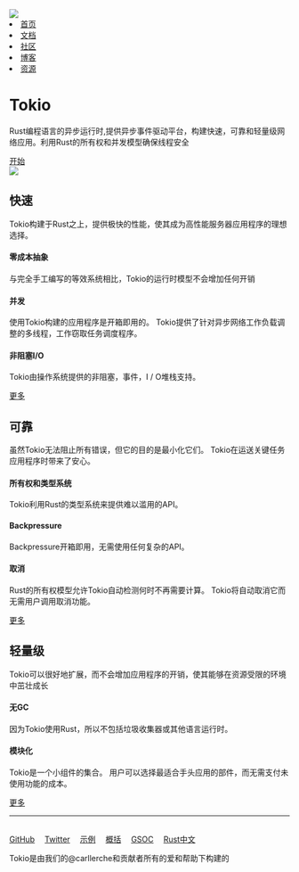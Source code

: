 <div id="tokio">

<div id="tokio-nav">
    <div class="logo">
        <a href="/crates/tokio/"><img src="https://tokio.rs/img/Tokio_Mark_Large.png"></a>
    </div>
    <div class="title">
        <li class="nav"><a href="/crates/tokio/">首页</a></li>
        <li class="nav"><a href="/crates/tokio/docs/getting-started/hello-world.html">文档</a></li>
        <li class="nav"><a href="/crates/tokio/community.html">社区</a></li>
        <li class="nav"><a href="/crates/tokio/blog/2018-12-recap-2018.html">博客</a></li>
        <li class="nav"><a href="/crates/tokio/resource.html">资源</a></li>
    </div>
    
</div>

<div id="show">
    <div class="left">
        <h1>Tokio</h1>
        <p>Rust编程语言的异步运行时,提供异步事件驱动平台，构建快速，可靠和轻量级网络应用。利用Rust的所有权和并发模型确保线程安全</p>
        <a href="/crates/tokio/docs/getting-started/overview.html">开始</a>
    </div>
    <div class="right">
        <img src="https://tokio.rs/img/Tokio_Mark_Large.png" >
    </div>
</div>

<div class="features">
  <div class="left">
    <h2>快速</h2>
    <p>Tokio构建于Rust之上，提供极快的性能，使其成为高性能服务器应用程序的理想选择。</p>
    <div>
        <h4>零成本抽象</h4>
        <p>与完全手工编写的等效系统相比，Tokio的运行时模型不会增加任何开销</p>
        <h4>并发</h4>
        <p>使用Tokio构建的应用程序是开箱即用的。 Tokio提供了针对异步网络工作负载调整的多线程，工作窃取任务调度程序。</p>
        <h4>非阻塞I/O</h4>
        <p>Tokio由操作系统提供的非阻塞，事件，I / O堆栈支持。</p>
    </div>
    <div><a href="https://tokio-zh.github.io/document/#%E5%BF%AB%E9%80%9F">更多</a></div>
  </div>
  <div class="center">
    <h2>可靠</h2>
    <p>虽然Tokio无法阻止所有错误，但它的目的是最小化它们。 Tokio在运送关键任务应用程序时带来了安心。</p>
    <div>
        <h4>所有权和类型系统</h4>
        <p>Tokio利用Rust的类型系统来提供难以滥用的API。</p>
        <h4>Backpressure</h4>
        <p>Backpressure开箱即用，无需使用任何复杂的API。</p>
        <h4>取消</h4>
        <p>Rust的所有权模型允许Tokio自动检测何时不再需要计算。 Tokio将自动取消它而无需用户调用取消功能。</p>
    </div>
    <div><a href="https://tokio-zh.github.io/document/#%E5%8F%AF%E9%9D%A0">更多</a></div>
  </div>
  <div class="right">
    <h2>轻量级</h2>
    <p>Tokio可以很好地扩展，而不会增加应用程序的开销，使其能够在资源受限的环境中茁壮成长</p>
    <div>
        <h4>无GC</h4>
        <p>因为Tokio使用Rust，所以不包括垃圾收集器或其他语言运行时。</p>
        <h4>模块化</h4>
        <p>Tokio是一个小组件的集合。 用户可以选择最适合手头应用的部件，而无需支付未使用功能的成本。</p>
    </div>
    <div><a href="https://tokio-zh.github.io/document/#%E8%BD%BB%E9%87%8F%E7%BA%A7">更多</a></div>
  </div>
</div>

<hr><br>
<div>
    <a href="https://github.com/tokio-rs/tokio" target="_black">GitHub</a>&emsp;
    <a href="https://twitter.com/tokio_rs" target="_black">Twitter</a>&emsp;
    <a href="https://github.com/tokio-rs/tokio/tree/master/examples" target="_black">示例</a>&emsp;
    <a href="/crates/tokio/docs/getting-started/overview.html" target="_black">概括</a>&emsp;
    <a href="https://tokio.rs/gsoc/" target="_black">GSOC</a>&emsp;
    <a href="https://github.com/rustlang-cn/rustlang-cn" target="_black">Rust中文</a>&emsp;
</div>

<p>Tokio是由我们的@carllerche和贡献者所有的爱和帮助下构建的</p>

</div>
